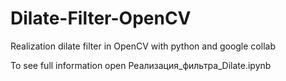 # Dilate-Filter-OpenCV
Realization dilate filter in OpenCV with python and google collab

To see full information open Реализация_фильтра_Dilate.ipynb
